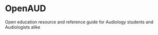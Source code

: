 # OpenAUD
Open education resource and reference guide for Audiology students and Audiologists alike

